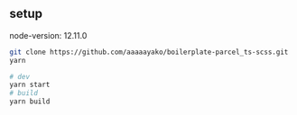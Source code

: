 ## setup
node-version: 12.11.0
```sh
git clone https://github.com/aaaaayako/boilerplate-parcel_ts-scss.git
yarn
```

```sh
# dev
yarn start
# build
yarn build
```